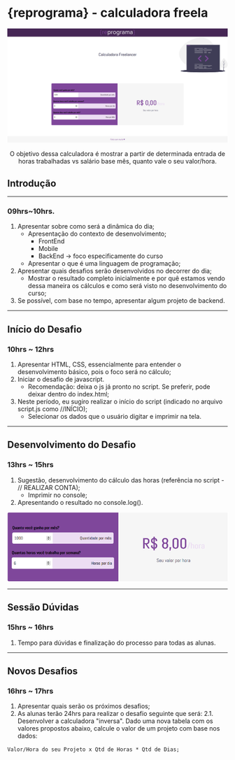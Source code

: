 # {reprograma} - calculadora freela

<p align="center">
  <img src=".github/docs/fullpage.png"/>
	
  <p align="center">
  O objetivo dessa calculadora é mostrar a partir de determinada entrada de horas trabalhadas vs salário base mês, quanto vale o seu valor/hora.
  </p>
  
</p>

## Introdução

---

### 09hrs~10hrs.

1. Apresentar sobre como será a dinâmica do dia;
	- Apresentação do contexto de desenvolvimento;
		- FrontEnd
		- Mobile
		- BackEnd -> foco especificamente do curso
	- Apresentar o que é uma linguagem de programação;
2. Apresentar quais desafios serão desenvolvidos no decorrer do dia;
	- Mostrar o resultado completo inicialmente e por quê estamos vendo dessa maneira os cálculos e como será visto no desenvolvimento do curso;
3. Se possível, com base no tempo, apresentar algum projeto de backend.

---

## Início do Desafio

### 10hrs ~ 12hrs

1. Apresentar HTML, CSS, essencialmente para entender o desenvolvimento básico, pois o foco será no cálculo;
2. Iniciar o desafio de javascript.
	- Recomendação: deixa o js já pronto no script. Se preferir, pode deixar dentro do index.html;
3. Neste período, eu sugiro realizar o início do script (indicado no arquivo script.js como //INÍCIO);
	- Selecionar os dados que o usuário digitar e imprimir na tela.

---

## Desenvolvimento do Desafio

### 13hrs ~ 15hrs

1. Sugestão, desenvolvimento do cálculo das horas (referência no script - // REALIZAR CONTA);
	- Imprimir no console;
2. Apresentando o resultado no console.log().

<img src=".github/docs/calculator.png"/>

---

## Sessão Dúvidas

### 15hrs ~ 16hrs

1. Tempo para dúvidas e finalização do processo para todas as alunas.

---

## Novos Desafios

### 16hrs ~ 17hrs

1. Apresentar quais serão os próximos desafios;
2. As alunas terão 24hrs para realizar o desafio seguinte que será:
2.1. Desenvolver a calculadora "inversa".
Dado uma nova tabela com os valores propostos abaixo, calcule o valor de um projeto com base nos dados:

```
Valor/Hora do seu Projeto x Qtd de Horas * Qtd de Dias;
```

